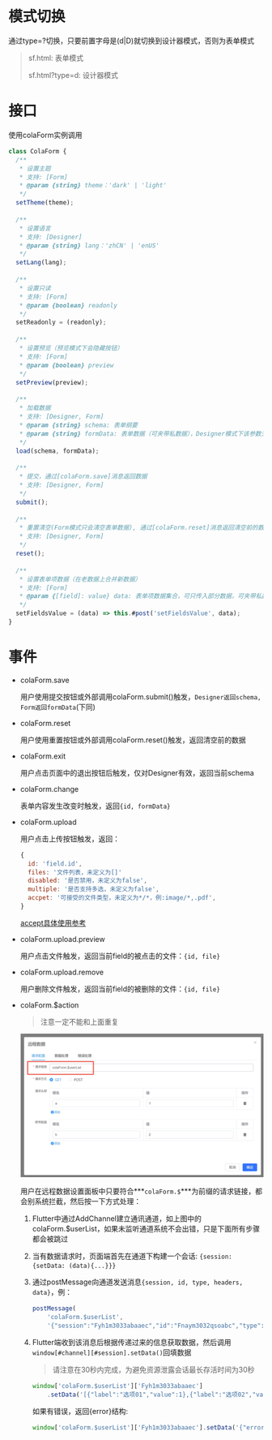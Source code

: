 # 模式切换

通过type=?切换，只要前置字母是(d|D)就切换到设计器模式，否则为表单模式

> sf.html: 表单模式
>
> sf.html?type=d: 设计器模式



# 接口

使用colaForm实例调用

```js
class ColaForm {
  /**
   * 设置主题
   * 支持: [Form]
   * @param {string} theme：'dark' | 'light'
   */
  setTheme(theme);

  /**
   * 设置语言
   * 支持: [Designer]
   * @param {string} lang：'zhCN' | 'enUS'
   */
  setLang(lang);

  /**
   * 设置只读
   * 支持: [Form]
   * @param {boolean} readonly
   */
  setReadonly = (readonly);

  /**
   * 设置预览（预览模式下会隐藏按钮）
   * 支持: [Form]
   * @param {boolean} preview
   */
  setPreview(preview);

  /**
   * 加载数据
   * 支持: [Designer, Form]
   * @param {string} schema: 表单纲要
   * @param {string} formData: 表单数据（可夹带私数据），Designer模式下该参数无效
   */
  load(schema, formData);

  /**
   * 提交，通过[colaForm.save]消息返回数据
   * 支持: [Designer, Form]
   */
  submit();

  /**
   * 重置清空(Form模式只会清空表单数据), 通过[colaForm.reset]消息返回清空前的数据
   * 支持: [Designer, Form]
   */
  reset();

  /**
   * 设置表单项数据（在老数据上合并新数据）
   * 支持: [Form]
   * @param {[field]: value} data: 表单项数据集合，可只传入部分数据，可夹带私数据
   */
  setFieldsValue = (data) => this.#post('setFieldsValue', data);
}
```



# 事件

* colaForm.save

  用户使用提交按钮或外部调用colaForm.submit()触发，`Designer返回schema, Form返回formData`(下同)

* colaForm.reset

  用户使用重置按钮或外部调用colaForm.reset()触发，返回清空前的数据

* colaForm.exit

  用户点击页面中的退出按钮后触发，仅对Designer有效，返回当前schema

* colaForm.change

  表单内容发生改变时触发，返回`{id, formData}`

* colaForm.upload

  用户点击上传按钮触发，返回：
  
  ```javascript
  {
    id: 'field.id',
    files: '文件列表，未定义为[]'
    disabled: '是否禁用，未定义为false',
    multiple: '是否支持多选，未定义为false',
    accpet: '可接受的文件类型，未定义为*/*，例:image/*,.pdf',
  }
  ```
  [accept具体使用参考](https://developer.mozilla.org/zh-CN/docs/Web/HTML/Element/input/file#%E5%94%AF%E4%B8%80%E6%96%87%E4%BB%B6%E7%B1%BB%E5%9E%8B%E8%AF%B4%E6%98%8E%E7%AC%A6)

* colaForm.upload.preview

  用户点击文件触发，返回当前field的被点击的文件：`{id, file}`

* colaForm.upload.remove

  用户删除文件触发，返回当前field的被删除的文件：`{id, file}`

* colaForm.$action

  > 注意一定不能和上面重复
  
  ![](colaForm.$action.png)
  
  用户在远程数据设置面板中只要符合***`colaForm.$`***为前缀的请求链接，都会别系统拦截，然后按一下方式处理：
  
  1. Flutter中通过AddChannel建立通讯通道，如上图中的colaForm.$userList，如果未监听通道系统不会出错，只是下面所有步骤都会被跳过
  
  2. 当有数据请求时，页面端首先在通道下构建一个会话: `{session: {setData: (data){...}}}`
  
  3. 通过postMessage向通道发送消息`{session, id, type, headers, data}`，例：
  
     ```javascript
     postMessage(
         'colaForm.$userList', 
         '{"session":"Fyh1m3033abaaec","id":"Fnaym3032qsoabc","type":"select","data":{"b":"2"},"headers":{"a":"1"}}')
     ```
  
  4. Flutter端收到该消息后根据传递过来的信息获取数据，然后调用`window[#channel][#session].setData()`回填数据
  
     > 请注意在30秒内完成，为避免资源泄露会话最长存活时间为30秒
  
     ```javascript
     window['colaForm.$userList']['Fyh1m3033abaaec']
         .setData('[{"label":"选项01","value":1},{"label":"选项02","value":2},{"label":"选项03","value":3}]')
     ```
  
     如果有错误，返回{error}结构:
  
     ```javascript
     window['colaForm.$userList']['Fyh1m3033abaaec'].setData('{"error": "..."}')
     ```
  
     

